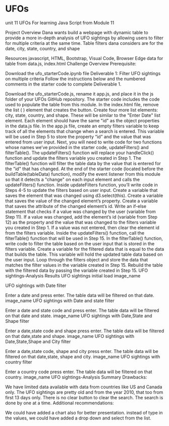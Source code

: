 # UFOs
 unit 11
UFOs
For learning Java Script from Module 11

Project Overview
Dana wants build a webpage with dynamic table to provide a more in-depth analysis of UFO sightings by allowing users to filter for multiple criteria at the same time. Table filters dana considers are for the date, city, state, country, and shape

Resources
javascript, HTML, Bootstrap, Visual Code, Browser Edge
data for table from data.js, index.html
Challenge Overview
Prerequisite:

Download the ufo_starterCode.ipynb file
Deliverable 1: Filter UFO sightings on multiple criteria
Follow the instructions below and the numbered comments in the starter code to complete Deliverable 1.

Download the ufo_starterCode.js, rename it app.js, and place it in the js folder of your UFOs GitHub repository. The starter code includes the code used to populate the table from this module.
In the index.html file, remove the list (
) element that creates the button.
Create four more list elements: city, state, country, and shape. These will be similar to the "Enter Date" list element. Each element should have the same "id" as the object properties in the data.js file.
In the app.js file, create an empty filters variable to keep track of all the elements that change when a search is entered. This variable will be used in Step
5 to store the property “id” and the value that was entered from user input.
Next, you will need to write code for two functions whose names we’ve provided in the starter code, updateFilters() and filterTable().
The updateFilters() function will replace your handleClick() function and update the filters variable you created in Step 1.
The filterTable() function will filter the table data by the value that is entered for the "id" that has changed.
At the end of the starter code (located before the buildTable(tableData) function), modify the event listener from this module so that it detects a "change" on each input element and calls the updateFilters() function.
Inside updateFilters function, you’ll write code in Steps 4-5 to update the filters based on user input.
Create a variable that saves the element that was changed using d3.select(this).
Create a variable that saves the value of the changed element’s property.
Create a variable that saves the attribute of the changed element’s id.
Write an if-else statement that checks if a value was changed by the user (variable from Step 11). If a value was changed, add the element’s id (variable from Step 12) as the property and the value that was changed to the filters variable you created in Step 1. If a value was not entered, then clear the element id from the filters variable.
Inside the updateFilters() function, call the filterTable() function that will be used in Step 15.
In the filterTable() function, write code to filter the table based on the user input that is stored in the filters variable.
Create a variable for the filtered data that is equal to the data that builds the table. This variable will hold the updated table data based on the user input.
Loop through the filters object and store the data that matches the filter values in the variable created in Step 15.
Rebuild the table with the filtered data by passing the variable created in Step 15.
UFO sightings-Analysis Results
UFO sightings initial load image_name

UFO sightings with Date filter

Enter a date and press enter.
The table data will be filtered on that date. image_name
UFO sightings with Date and state filter

Enter a date and state code and press enter.
The table data will be filtered on that date and state. image_name
UFO sightings with Date,State and Shape filter

Enter a date,state code and shape press enter.
The table data will be filtered on that date,state and shape. image_name
UFO sightings with Date,State,Shape and City filter

Enter a date,state code, shape and city press enter.
The table data will be filtered on that date,state, shape and city. image_name
UFO sightings with country filter

Enter a country code press enter.
The table data will be filtered on that country. image_name
UFO sightings-Analysis Summary
Drawbacks:

We have limited data available with data from countries like US and Canada only.
The UFO sightings are pretty old and from the year 2010, that too from first 13 days only.
There is no clear button to clear the search.
The search is done by one at a time.
Additional recommendations:

We could have added a chart also for better presentation.
instead of type in the values, we could have added a drop down and select from the list.
